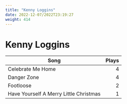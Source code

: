 ```yaml
---
title: "Kenny Loggins"
date: 2022-12-07/2022T23:19:27
weight: 414
---
```


# Kenny Loggins

 Song | Plays 
----- | -----:
Celebrate Me Home | 4
Danger Zone | 4
Footloose | 2
Have Yourself A Merry Little Christmas | 1
